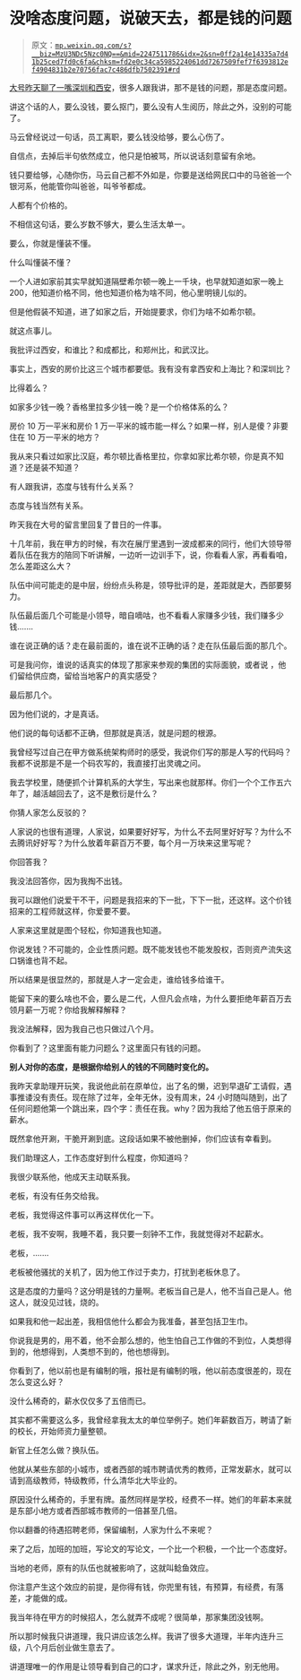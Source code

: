 # 没啥态度问题，说破天去，都是钱的问题

> 原文：[`mp.weixin.qq.com/s?__biz=MzU3NDc5Nzc0NQ==&mid=2247511786&idx=2&sn=0ff2a14e14335a7d41b25ced7fd0c6fa&chksm=fd2e0c34ca5985224061dd7267509fef7f6393812ef4904831b2e70756fac7c486dfb7502391#rd`](http://mp.weixin.qq.com/s?__biz=MzU3NDc5Nzc0NQ==&mid=2247511786&idx=2&sn=0ff2a14e14335a7d41b25ced7fd0c6fa&chksm=fd2e0c34ca5985224061dd7267509fef7f6393812ef4904831b2e70756fac7c486dfb7502391#rd)

[大号昨天聊了一嘴深圳和西安](http://mp.weixin.qq.com/s?__biz=MzU0MjYwNDU2Mw==&mid=2247503365&idx=1&sn=b1d9764b5a6bcbbffe32acb4d4f3b771&chksm=fb1aa279cc6d2b6f932522b5a1612820d514b106e498776619383d518c6e9e6ca086bc6e2a67&scene=21#wechat_redirect)，很多人跟我讲，那不是钱的问题，那是态度问题。 

讲这个话的人，要么没钱，要么抠门，要么没有人生阅历，除此之外，没别的可能了。 

马云曾经说过一句话，员工离职，要么钱没给够，要么心伤了。 

自信点，去掉后半句依然成立，他只是怕被骂，所以说话刻意留有余地。 

钱只要给够，心随你伤，马云自己都不外如是，你要是送给网民口中的马爸爸一个银河系，他能管你叫爸爸，叫爷爷都成。

人都有个价格的。

不相信这句话，要么岁数不够大，要么生活太单一。 

要么，你就是懂装不懂。 

什么叫懂装不懂？ 

一个人进如家前其实早就知道隔壁希尔顿一晚上一千块，也早就知道如家一晚上 200，他知道价格不同，他也知道价格为啥不同，他心里明镜儿似的。

但是他假装不知道，进了如家之后，开始提要求，你们为啥不如希尔顿。

就这点事儿。 

我批评过西安，和谁比？和成都比，和郑州比，和武汉比。 

事实上，西安的房价比这三个城市都要低。我有没有拿西安和上海比？和深圳比？

比得着么？

如家多少钱一晚？香格里拉多少钱一晚？是一个价格体系的么？

房价 10 万一平米和房价 1 万一平米的城市能一样么？如果一样，别人是傻？非要住在 10 万一平米的地方？ 

我从来只看过如家比汉庭，希尔顿比香格里拉，你拿如家比希尔顿，你是真不知道？还是装不知道？

有人跟我讲，态度与钱有什么关系？

态度与钱当然有关系。

昨天我在大号的留言里回复了昔日的一件事。 

十几年前，我在甲方的时候，有次在展厅里遇到一波成都来的同行，他们大领导带着队伍在我方的陪同下听讲解，一边听一边训手下，说，你看看人家，再看看咱，怎么差距这么大？

队伍中间可能走的是中层，纷纷点头称是，领导批评的是，差距就是大，西部要努力。

队伍最后面几个可能是小领导，暗自嘀咕，也不看看人家赚多少钱，我们赚多少钱.......

谁在说正确的话？走在最前面的，谁在说不正确的话？走在队伍最后面的那几个。

可是我问你，谁说的话真实的体现了那家来参观的集团的实际面貌，或者说 ，他们留给供应商，留给当地客户的真实感受？

最后那几个。

因为他们说的，才是真话。

他们说的每句话都不正确，但那就是真活，就是问题的根源。 

我曾经写过自己在甲方做系统架构师时的感受，我说你们写的那是人写的代码吗？我都不说那是不是一个码农写的，我直接打出灵魂之问。 

我去学校里，随便抓个计算机系的大学生，写出来也就那样。你们一个个工作五六年了，越活越回去了，这不是敷衍是什么？

你猜人家怎么反驳的？ 

人家说的也很有道理，人家说，如果要好好写，为什么不去阿里好好写？为什么不去腾讯好好写？为什么放着年薪百万不要，每个月一万块来这里写呢？

你回答我？

我没法回答你，因为我掏不出钱。

我可以跟他们说爱干不干，问题是我招来的下一批，下下一批，还这样。这个价钱招来的工程师就这样，你爱要不要。 

人家来这里就是图个轻松，你知道我也知道。 

你说发钱？不可能的，企业性质问题。既不能发钱也不能发股权，否则资产流失这口锅谁也背不起。

所以结果是很显然的，那就是人才一定会走，谁给钱多给谁干。 

能留下来的要么啥也不会，要么是二代，人但凡会点啥，为什么要拒绝年薪百万去领月薪一万呢？你给我解释解释？ 

我没法解释，因为我自己也只做过八个月。 

你看到了？这里面有能力问题么？这里面只有钱的问题。 

**别人对你的态度，是根据你给别人的钱的不同随时变化的。**

我昨天拿助理开玩笑，我说他此前在原单位，出了名的懒，迟到早退矿工请假，遇事推诿没有责任。现在除了过年，全年无休，没有周末，24 小时随叫随到，出了任何问题他第一个跳出来，四个字：责任在我。why？因为我给了他五倍于原来的薪水。

既然拿他开涮，干脆开涮到底。这段话如果不被他删掉，你们应该有幸看到。 

我们助理这人，工作态度好到什么程度，你知道吗？

我很少联系他，他成天主动联系我。

老板，有没有任务交给我。 

老板，我觉得这件事可以再这样优化一下。 

老板，我不安啊，我睡不着，我只要一刻钟不工作，我就觉得对不起薪水。

老板，.......

老板被他骚扰的关机了，因为他工作过于卖力，打扰到老板休息了。

这是态度的力量吗？这分明是钱的力量啊。老板当自己是人，他不当自己是人。他这人，就没见过钱，烧的。

如果我和他一起出差，我相信他什么都会为我准备，甚至包括卫生巾。 

你说我是男的，用不着，他不会那么想的，他生怕自己工作做的不到位，人类想得到的，他想得到，人类想不到的，他也想得到。

你看到了，他以前也是有编制的哦，报社是有编制的哦，他以前态度很差的，现在怎么变这么好？ 

没什么稀奇的，薪水仅仅多了五倍而已。

其实都不需要这么多，我曾经拿我太太的单位举例子。她们年薪数百万，聘请了新的校长，开始师资力量整顿。 

新官上任怎么做？换队伍。 

他就从某些东部的小城市，或者西部的城市聘请优秀的教师，正常发薪水，就可以请到高级教师，特级教师，什么清华北大毕业的。

原因没什么稀奇的，手里有牌。虽然同样是学校，经费不一样。她们的年薪本来就是东部小地方或者西部城市教师的一倍甚至几倍。 

你以翻番的待遇招聘老师，保留编制，人家为什么不来呢？

来了之后，加班的加班，写论文的写论文，一个比一个积极，一个比一个态度好。

当地的老师，原有的队伍也就被影响了，这就叫鲶鱼效应。

你注意产生这个效应的前提，是你得有钱，你兜里有钱，有预算，有经费，有落差，才能做的成。 

我当年待在甲方的时候招人，怎么就弄不成呢？很简单，那家集团没钱啊。

所以那时候我只讲道理，我只讲应该怎么样。我讲了很多大道理，半年内连升三级，八个月后创业做生意去了。 

讲道理唯一的作用是让领导看到自己的口才，谋求升迁，除此之外，别无他用。